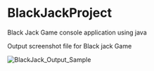 # BlackJackProject
Black Jack Game console application using java

Output screenshot file for Black jack Game 

![BlackJack_Output_Sample](https://github.com/rajsundardev/BlackJackProject/assets/34433472/70b9a184-6be9-4597-937e-dc2f3a0edf88)

